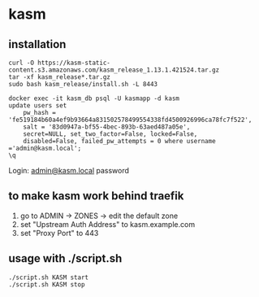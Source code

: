 # kasm

## installation

``` shell
curl -O https://kasm-static-content.s3.amazonaws.com/kasm_release_1.13.1.421524.tar.gz
tar -xf kasm_release*.tar.gz
sudo bash kasm_release/install.sh -L 8443

docker exec -it kasm_db psql -U kasmapp -d kasm
update users set
    pw_hash = 'fe519184b60a4ef9b93664a831502578499554338fd4500926996ca78fc7f522',
    salt = '83d0947a-bf55-4bec-893b-63aed487a05e',
    secret=NULL, set_two_factor=False, locked=False,
    disabled=False, failed_pw_attempts = 0 where username ='admin@kasm.local';
\q
```

Login:
admin@kasm.local
password

## to make kasm work behind traefik
1. go to ADMIN -> ZONES -> edit the default zone
2. set "Upstream Auth Address" to kasm.example.com
3. set "Proxy Port" to 443

## usage with ./script.sh

``` shell
./script.sh KASM start
./script.sh KASM stop
```
